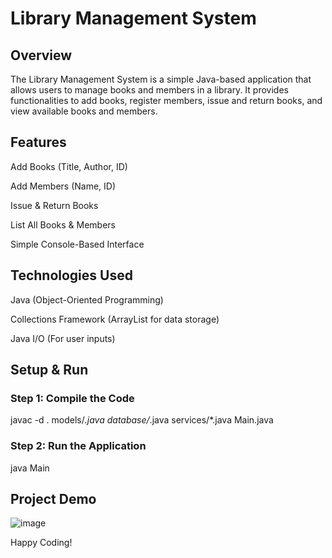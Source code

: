 # Library Management System

## Overview

The Library Management System is a simple Java-based application that allows users to manage books and members in a library. It provides functionalities to add books, register members, issue and return books, and view available books and members.

## Features

Add Books (Title, Author, ID)

Add Members (Name, ID)

Issue & Return Books

List All Books & Members

Simple Console-Based Interface

## Technologies Used
Java (Object-Oriented Programming)

Collections Framework (ArrayList for data storage)

Java I/O (For user inputs)


## Setup & Run

### Step 1: Compile the Code
javac -d . models/*.java database/*.java services/*.java Main.java

### Step 2: Run the Application
java Main

## Project Demo
![image](https://github.com/user-attachments/assets/41a8e8c9-5b1c-4e65-88b7-10735d077b22)


Happy Coding!




